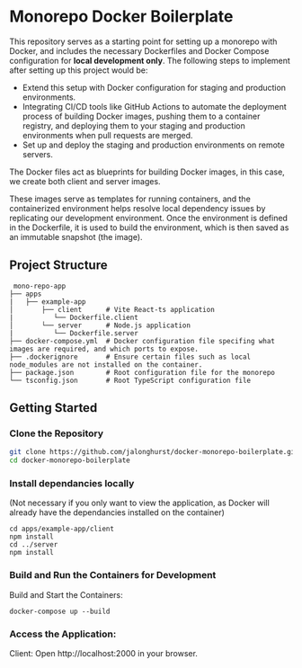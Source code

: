 # Monorepo Docker Boilerplate

This repository serves as a starting point for setting up a monorepo with Docker, and includes the necessary Dockerfiles and Docker Compose configuration for **local development only**. The following steps to implement after setting up this project would be:

- Extend this setup with Docker configuration for staging and production environments.
- Integrating CI/CD tools like GitHub Actions to automate the deployment process of building Docker images, pushing them to a container registry, and deploying them to your staging and production environments when pull requests are merged.
- Set up and deploy the staging and production environments on remote servers.

The Docker files act as blueprints for building Docker images, in this case, we create both client and server images.

These images serve as templates for running containers, and the containerized environment helps resolve local dependency issues by replicating our development environment. Once the environment is defined in the Dockerfile, it is used to build the environment, which is then saved as an immutable snapshot (the image).

## Project Structure

```
 mono-repo-app
├── apps
|   ├── example-app
│       ├── client      # Vite React-ts application
|          └── Dockerfile.client
│       └── server      # Node.js application
|          └── Dockerfile.server
├── docker-compose.yml  # Docker configuration file specifing what images are required, and which ports to expose.
├── .dockerignore       # Ensure certain files such as local node_modules are not installed on the container.
├── package.json        # Root configuration file for the monorepo
└── tsconfig.json       # Root TypeScript configuration file
```

## Getting Started

### Clone the Repository

```sh
git clone https://github.com/jalonghurst/docker-monorepo-boilerplate.git
cd docker-monorepo-boilerplate
```
### Install dependancies locally 
(Not necessary if you only want to view the application, as Docker will already have the dependancies installed on the container)
```
cd apps/example-app/client
npm install
cd ../server
npm install
```

### Build and Run the Containers for Development
Build and Start the Containers:
```
docker-compose up --build
```

### Access the Application:

Client: Open http://localhost:2000 in your browser.
